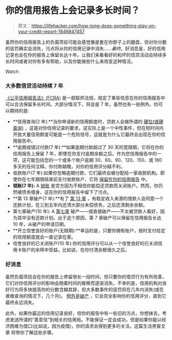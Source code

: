 # 你的信用报告上会记录多长时间？

> 原文：<https://lifehacker.com/how-long-does-something-stay-on-your-credit-report-1846847457>

虽然你的信用报告上的负面项目可能会感觉像是套在你脖子上的磨盘，但对你分数的惩罚确实会消失，污点将从你的信用记录中消失……*最终*。好消息是，好的信用记录也会在你的报告上保留长达十年。让我们来看看好的和坏的信贷活动会持续多长时间或者对你有多有帮助，以及你能做些什么来改变这种情况。

Watch

### **大多数信贷活动持续 7 年**

[《公平信用报告法》(FCRA)](https://www.experian.com/blogs/ask-experian/credit-education/report-basics/fair-credit-reporting-act-fcra/) 是一部联邦法规，规定了某些信息在你的信用报告中可以合法保留多长时间。大部分情况下，将会是 7 年，虽然也有一些例外。你可以期待的是:

*   **信用查询(2 年):**当你申请新的信用额度时，贷款人会做所谓的 [硬拉(或硬查询)](https://www.investopedia.com/terms/h/hard-inquiry.asp) ，这是对你信用记录的要求。这实际上是一个中性事件，但在短时间内开放大量信用额度可能是一个危险信号，这就是为什么它最终会出现在你的信用报告中。
*   **逾期或错过付款(7 年):**如果逾期付款超过了 30 天的宽限期，它将在你的信用报告上保留 7 年，即使在你支付逾期余额之后。作为您信用报告中的一项，这可能包括您的一个或多个账户逾期 30、60、90、120、150、或 180 多天的任何注释。你付款越晚，对你的信用评分越不利。
*   收款账户(7 年):如果你忽略逾期付款，它们最终会被分配给一家收款机构。即使你在七年期限结束前支付收款账户，它将 [保留在你的信用报告](https://www.lexingtonlaw.com/credit-repair/does-paying-collections-improve-score#:~:text=Contrary%20to%20what%20many%20consumers,until%20the%20listing%20is%20removed.) 中。
*   **销账(7 年):** A [销账](https://www.investopedia.com/terms/c/chargeoff.asp#:~:text=A%20charge%2Doff%20refers%20to,to%20repay%20the%20debt%20anymore.) 是贷方因为不相信你能偿还贷款而关闭账户。然而，你仍然被债务缠身，这在你的信用报告中留下了污点。
*   **第 13 章破产(7 年):**有了 [第 13 章](https://www.investopedia.com/terms/c/chapter13.asp) ，有稳定收入来源的借款人会同意一个还款计划，在三到五年内还清大部分未偿债务，之后还清剩余余额。
*   第七章破产(10 年): A [第七章](https://www.experian.com/blogs/ask-experian/what-is-chapter-7-bankruptcy/) 破产——或直接破产——不太被贷款人看好，因为其中没有还款计划。出于这个原因，第 7 章破产可以保留在信用报告长达 10 年，从破产的申请日期。
*   **开立信誉良好的账户(无限期):**幸运的是，只要你拥有账户，按时支付给定的信用额度就会一直记录在案。
*   信誉良好的已关闭账户(10 年):你的信用评分可以从一个信誉良好的已关闭信用卡账户的余晖中受益，比如说，在你付清余额很久之后。

### **好消息**

虽然负面项目会在你的报告上停留很长一段时间，但只要你的借贷行为有所改善，它们对你信用评分的影响会随着时间的推移而逐渐消失。不幸的是，信用机构对良好行为将多快提高你的分数含糊其辞，但大多数事件的惩罚将在几年内消失(或在艰难查询的情况下，几个月)。 [例外是破产](https://abcnews.go.com/Business/long-improve-credit/story?id=33695732) ，它会完全影响你的信用评分，直到它最终永远消失。

此外，如果你最近的信用记录良好，但你的报告中有一些旧的污点，你想抹去，考虑发送所谓的“善意信”到相关的信用局。不能保证一定会成功，但是如果你能以经济困难为借口(比如说，因为疫情)，你的请求会得到更多的关注。这篇生活黑客文章 将带你了解这些步骤。